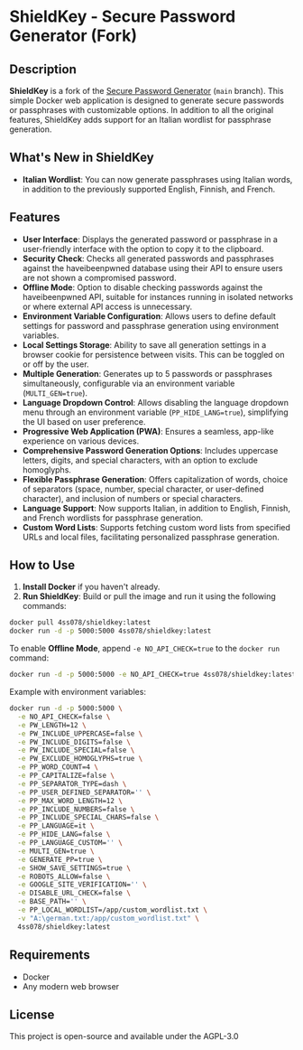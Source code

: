 # ShieldKey - Secure Password Generator (Fork)

## Description

**ShieldKey** is a fork of the [Secure Password Generator](https://pwgen.joonatanh.com) (`main` branch). This simple Docker web application is designed to generate secure passwords or passphrases with customizable options. In addition to all the original features, ShieldKey adds support for an Italian wordlist for passphrase generation.

## What's New in ShieldKey

- **Italian Wordlist**: You can now generate passphrases using Italian words, in addition to the previously supported English, Finnish, and French.

## Features

- **User Interface**: Displays the generated password or passphrase in a user-friendly interface with the option to copy it to the clipboard.
- **Security Check**: Checks all generated passwords and passphrases against the haveibeenpwned database using their API to ensure users are not shown a compromised password.
- **Offline Mode**: Option to disable checking passwords against the haveibeenpwned API, suitable for instances running in isolated networks or where external API access is unnecessary.
- **Environment Variable Configuration**: Allows users to define default settings for password and passphrase generation using environment variables.
- **Local Settings Storage**: Ability to save all generation settings in a browser cookie for persistence between visits. This can be toggled on or off by the user.
- **Multiple Generation**: Generates up to 5 passwords or passphrases simultaneously, configurable via an environment variable (`MULTI_GEN=true`).
- **Language Dropdown Control**: Allows disabling the language dropdown menu through an environment variable (`PP_HIDE_LANG=true`), simplifying the UI based on user preference.
- **Progressive Web Application (PWA)**: Ensures a seamless, app-like experience on various devices.
- **Comprehensive Password Generation Options**: Includes uppercase letters, digits, and special characters, with an option to exclude homoglyphs.
- **Flexible Passphrase Generation**: Offers capitalization of words, choice of separators (space, number, special character, or user-defined character), and inclusion of numbers or special characters.
- **Language Support**: Now supports Italian, in addition to English, Finnish, and French wordlists for passphrase generation.
- **Custom Word Lists**: Supports fetching custom word lists from specified URLs and local files, facilitating personalized passphrase generation.

## How to Use

1. **Install Docker** if you haven't already.
2. **Run ShieldKey**: Build or pull the image and run it using the following commands:

```bash
docker pull 4ss078/shieldkey:latest
docker run -d -p 5000:5000 4ss078/shieldkey:latest
```

To enable **Offline Mode**, append `-e NO_API_CHECK=true` to the `docker run` command:

```bash
docker run -d -p 5000:5000 -e NO_API_CHECK=true 4ss078/shieldkey:latest
```

Example with environment variables:

```bash
docker run -d -p 5000:5000 \
  -e NO_API_CHECK=false \
  -e PW_LENGTH=12 \
  -e PW_INCLUDE_UPPERCASE=false \
  -e PW_INCLUDE_DIGITS=false \
  -e PW_INCLUDE_SPECIAL=false \
  -e PW_EXCLUDE_HOMOGLYPHS=true \
  -e PP_WORD_COUNT=4 \
  -e PP_CAPITALIZE=false \
  -e PP_SEPARATOR_TYPE=dash \
  -e PP_USER_DEFINED_SEPARATOR='' \
  -e PP_MAX_WORD_LENGTH=12 \
  -e PP_INCLUDE_NUMBERS=false \
  -e PP_INCLUDE_SPECIAL_CHARS=false \
  -e PP_LANGUAGE=it \
  -e PP_HIDE_LANG=false \
  -e PP_LANGUAGE_CUSTOM='' \
  -e MULTI_GEN=true \
  -e GENERATE_PP=true \
  -e SHOW_SAVE_SETTINGS=true \
  -e ROBOTS_ALLOW=false \
  -e GOOGLE_SITE_VERIFICATION='' \
  -e DISABLE_URL_CHECK=false \
  -e BASE_PATH='' \
  -e PP_LOCAL_WORDLIST=/app/custom_wordlist.txt \
  -v "A:\german.txt:/app/custom_wordlist.txt" \
  4ss078/shieldkey:latest
```

## Requirements

- Docker
- Any modern web browser

## License

This project is open-source and available under the AGPL-3.0
